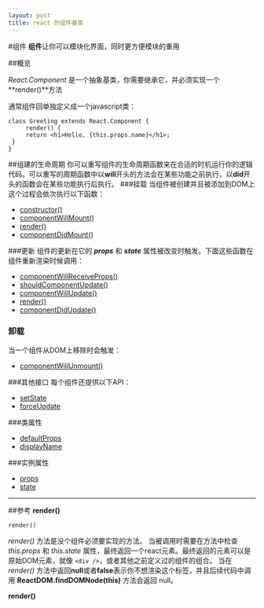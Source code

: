 ```yaml
---
layout: post
title: react 的组件基类
---
```

#组件
**组件**让你可以模块化界面，同时更方便模块的重用

##概览

*React.Component* 是一个抽象基类，你需要继承它，并必须实现一个 **render()**方法  

通常组件回单独定义成一个javascript类：

	class Greeting extends React.Component {
		 render() {
 	 	 return <h1>Hello, {this.props.name}</h1>;
 	 }
	}
##组建的生命周期
你可以重写组件的生命周期函数来在合适的时机运行你的逻辑代码。可以重写的周期函数中以**will**开头的方法会在某些功能之前执行，以**did**开头的函数会在某些功能执行后执行。
###挂载
当组件被创建并且被添加到DOM上这个过程会依次执行以下函数：

* [constructor()](https://facebook.github.io/react/docs/react-component.html#constructor)
* [componentWillMount()](https://facebook.github.io/react/docs/react-component.html#componentwillmount)
* [render()](https://facebook.github.io/react/docs/react-component.html#render)
* [componentDidMount()](https://facebook.github.io/react/docs/react-component.html#componentdidmount)

###更新
组件的更新在它的 ***props*** 和 ***state*** 属性被改变时触发。下面这些函数在组件重新渲染时候调用：

* [componentWillReceiveProps()](https://facebook.github.io/react/docs/react-component.html#componentwillreceiveprops)
* [shouldComponentUpdate()](https://facebook.github.io/react/docs/react-component.html#shouldcomponentupdate)
* [componentWillUpdate()](https://facebook.github.io/react/docs/react-component.html#componentwillupdate)
* [render()](https://facebook.github.io/react/docs/react-component.html#render)
* [componentDidUpdate()](https://facebook.github.io/react/docs/react-component.html#componentdidupdate)

### 卸载
当一个组件从DOM上移除时会触发：

* [componentWillUnmount()](https://facebook.github.io/react/docs/react-component.html#componentwillunmount)

###其他接口
每个组件还提供以下API：

* [setState](https://facebook.github.io/react/docs/react-component.html#setstate)
* [forceUpdate](https://facebook.github.io/react/docs/react-component.html#forceupdate)

###类属性

* [defaultProps](https://facebook.github.io/react/docs/react-component.html#defaultprops)
* [displayName](https://facebook.github.io/react/docs/react-component.html#displayname)

###实例属性

* [props](https://facebook.github.io/react/docs/react-component.html#props)
* [state](https://facebook.github.io/react/docs/react-component.html#state)

---
##参考
**render()**

	render()
*render()* 方法是没个组件必须要实现的方法。
当被调用时需要在方法中检查 *this.props* 和 *this.state* 属性，最终返回一个react元素。最终返回的元素可以是原始DOM元素，就像 `<div />`，或者其他之前定义过的组件的组合。
当在 *render()* 方法中返回**null**或者**false**表示你不想渲染这个标签，并且后续代码中调用 **ReactDOM.findDOMNode(this)** 方法会返回 null。

**render()**